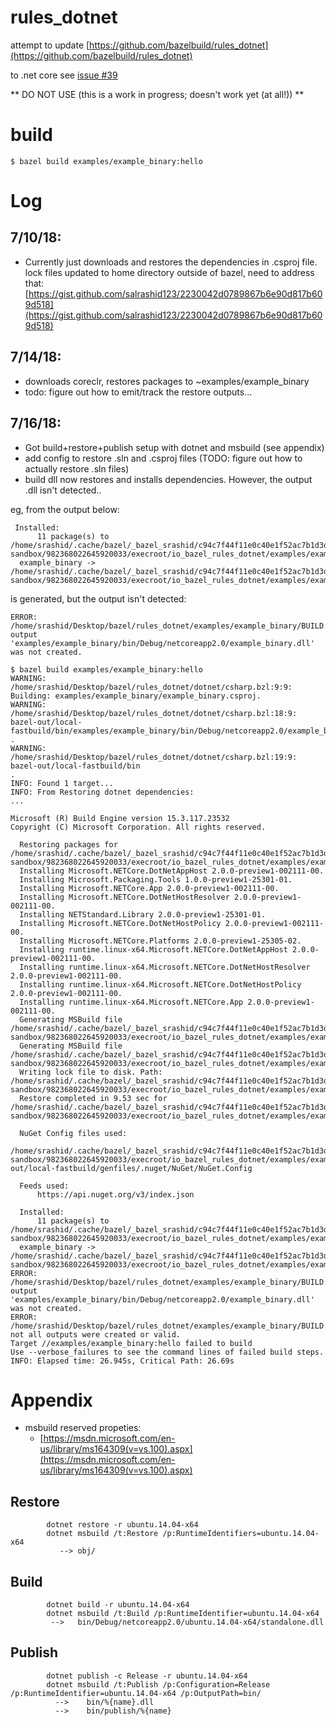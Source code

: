 # rules_dotnet

attempt to update [https://github.com/bazelbuild/rules_dotnet](https://github.com/bazelbuild/rules_dotnet)

to .net core
see [issue #39](https://github.com/bazelbuild/rules_dotnet/issues/39)


** DO NOT USE (this is a work in progress; doesn't work yet (at all!)) **

# build
```
$ bazel build examples/example_binary:hello
```

# Log

## 7/10/18: 
   - Currently just downloads and restores the dependencies in .csproj file.
   lock files updated to home directory outside of bazel, need to address that:
  [https://gist.github.com/salrashid123/2230042d0789867b6e90d817b609d518](https://gist.github.com/salrashid123/2230042d0789867b6e90d817b609d518)


## 7/14/18:
  - downloads coreclr, restores packages to
    ~examples/example_binary
  - todo: figure out how to emit/track the restore outputs...

## 7/16/18:
  - Got build+restore+publish setup with dotnet and msbuild (see appendix)
  - add config to restore .sln and .csproj files (TODO: figure out how to actually restore .sln files)
  - build dll now restores and installs dependencies.  However, the output .dll isn't detected..

eg, from the output below:

```
 Installed:
      11 package(s) to /home/srashid/.cache/bazel/_bazel_srashid/c94c7f44f11e0c40e1f52ac7b1d3db00/bazel-sandbox/982368022645920033/execroot/io_bazel_rules_dotnet/examples/example_binary/example_binary.csproj
  example_binary -> /home/srashid/.cache/bazel/_bazel_srashid/c94c7f44f11e0c40e1f52ac7b1d3db00/bazel-sandbox/982368022645920033/execroot/io_bazel_rules_dotnet/examples/example_binary/bin/Debug/netcoreapp2.0/example_binary.dll
```

is generated, but the output isn't detected:

```
ERROR: /home/srashid/Desktop/bazel/rules_dotnet/examples/example_binary/BUILD:13:1: output 'examples/example_binary/bin/Debug/netcoreapp2.0/example_binary.dll' was not created.
```



```
$ bazel build examples/example_binary:hello
WARNING: /home/srashid/Desktop/bazel/rules_dotnet/dotnet/csharp.bzl:9:9: Building: examples/example_binary/example_binary.csproj.
WARNING: /home/srashid/Desktop/bazel/rules_dotnet/dotnet/csharp.bzl:18:9: bazel-out/local-fastbuild/bin/examples/example_binary/bin/Debug/netcoreapp2.0/example_binary.dll
.
WARNING: /home/srashid/Desktop/bazel/rules_dotnet/dotnet/csharp.bzl:19:9: bazel-out/local-fastbuild/bin
.
INFO: Found 1 target...
INFO: From Restoring dotnet dependencies:
...

Microsoft (R) Build Engine version 15.3.117.23532
Copyright (C) Microsoft Corporation. All rights reserved.

  Restoring packages for /home/srashid/.cache/bazel/_bazel_srashid/c94c7f44f11e0c40e1f52ac7b1d3db00/bazel-sandbox/982368022645920033/execroot/io_bazel_rules_dotnet/examples/example_binary/example_binary.csproj...
  Installing Microsoft.NETCore.DotNetAppHost 2.0.0-preview1-002111-00.
  Installing Microsoft.Packaging.Tools 1.0.0-preview1-25301-01.
  Installing Microsoft.NETCore.App 2.0.0-preview1-002111-00.
  Installing Microsoft.NETCore.DotNetHostResolver 2.0.0-preview1-002111-00.
  Installing NETStandard.Library 2.0.0-preview1-25301-01.
  Installing Microsoft.NETCore.DotNetHostPolicy 2.0.0-preview1-002111-00.
  Installing Microsoft.NETCore.Platforms 2.0.0-preview1-25305-02.
  Installing runtime.linux-x64.Microsoft.NETCore.DotNetAppHost 2.0.0-preview1-002111-00.
  Installing runtime.linux-x64.Microsoft.NETCore.DotNetHostResolver 2.0.0-preview1-002111-00.
  Installing runtime.linux-x64.Microsoft.NETCore.DotNetHostPolicy 2.0.0-preview1-002111-00.
  Installing runtime.linux-x64.Microsoft.NETCore.App 2.0.0-preview1-002111-00.
  Generating MSBuild file /home/srashid/.cache/bazel/_bazel_srashid/c94c7f44f11e0c40e1f52ac7b1d3db00/bazel-sandbox/982368022645920033/execroot/io_bazel_rules_dotnet/examples/example_binary/obj/example_binary.csproj.nuget.g.props.
  Generating MSBuild file /home/srashid/.cache/bazel/_bazel_srashid/c94c7f44f11e0c40e1f52ac7b1d3db00/bazel-sandbox/982368022645920033/execroot/io_bazel_rules_dotnet/examples/example_binary/obj/example_binary.csproj.nuget.g.targets.
  Writing lock file to disk. Path: /home/srashid/.cache/bazel/_bazel_srashid/c94c7f44f11e0c40e1f52ac7b1d3db00/bazel-sandbox/982368022645920033/execroot/io_bazel_rules_dotnet/examples/example_binary/obj/project.assets.json
  Restore completed in 9.53 sec for /home/srashid/.cache/bazel/_bazel_srashid/c94c7f44f11e0c40e1f52ac7b1d3db00/bazel-sandbox/982368022645920033/execroot/io_bazel_rules_dotnet/examples/example_binary/example_binary.csproj.
  
  NuGet Config files used:
      /home/srashid/.cache/bazel/_bazel_srashid/c94c7f44f11e0c40e1f52ac7b1d3db00/bazel-sandbox/982368022645920033/execroot/io_bazel_rules_dotnet/examples/example_binary/bazel-out/local-fastbuild/genfiles/.nuget/NuGet/NuGet.Config
  
  Feeds used:
      https://api.nuget.org/v3/index.json
  
  Installed:
      11 package(s) to /home/srashid/.cache/bazel/_bazel_srashid/c94c7f44f11e0c40e1f52ac7b1d3db00/bazel-sandbox/982368022645920033/execroot/io_bazel_rules_dotnet/examples/example_binary/example_binary.csproj
  example_binary -> /home/srashid/.cache/bazel/_bazel_srashid/c94c7f44f11e0c40e1f52ac7b1d3db00/bazel-sandbox/982368022645920033/execroot/io_bazel_rules_dotnet/examples/example_binary/bin/Debug/netcoreapp2.0/example_binary.dll
ERROR: /home/srashid/Desktop/bazel/rules_dotnet/examples/example_binary/BUILD:13:1: output 'examples/example_binary/bin/Debug/netcoreapp2.0/example_binary.dll' was not created.
ERROR: /home/srashid/Desktop/bazel/rules_dotnet/examples/example_binary/BUILD:13:1: not all outputs were created or valid.
Target //examples/example_binary:hello failed to build
Use --verbose_failures to see the command lines of failed build steps.
INFO: Elapsed time: 26.945s, Critical Path: 26.69s
```


# Appendix

  - msbuild reserved propeties:
      - [https://msdn.microsoft.com/en-us/library/ms164309(v=vs.100).aspx](https://msdn.microsoft.com/en-us/library/ms164309(v=vs.100).aspx)
      
## Restore

```
        dotnet restore -r ubuntu.14.04-x64
        dotnet msbuild /t:Restore /p:RuntimeIdentifiers=ubuntu.14.04-x64
           --> obj/
```

## Build

```
        dotnet build -r ubuntu.14.04-x64
        dotnet msbuild /t:Build /p:RuntimeIdentifier=ubuntu.14.04-x64
         -->   bin/Debug/netcoreapp2.0/ubuntu.14.04-x64/standalone.dll
```

## Publish

```
        dotnet publish -c Release -r ubuntu.14.04-x64
        dotnet msbuild /t:Publish /p:Configuration=Release /p:RuntimeIdentifier=ubuntu.14.04-x64 /p:OutputPath=bin/        
          -->    bin/%{name}.dll
          -->    bin/publish/%{name}
```
